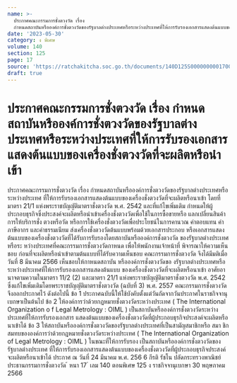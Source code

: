 ```yaml
---
name: >-
  ประกาศคณะกรรมการชั่งตวงวัด เรื่อง
  กำหนดสถาบันหรือองค์การชั่งตวงวัดของรัฐบาลต่างประเทศหรือระหว่างประเทศที่ให้การรับรองเอกสารแสดงต้นแบบของเครื่องชั่งตวงวัดที่จะผลิตหรือนำเข้า
date: '2023-05-30'
category: ง พิเศษ
volume: 140
section: 125
page: 17
source: 'https://ratchakitcha.soc.go.th/documents/140D125S0000000001700.pdf'
draft: true
---
```


# ประกาศคณะกรรมการชั่งตวงวัด เรื่อง กำหนดสถาบันหรือองค์การชั่งตวงวัดของรัฐบาลต่างประเทศหรือระหว่างประเทศที่ให้การรับรองเอกสารแสดงต้นแบบของเครื่องชั่งตวงวัดที่จะผลิตหรือนำเข้า

ประกาศคณะกรรมการชั่งตวงวัด เรื่อง กำหนดสถาบันหรือองค์การชั่งตวงวัดของรัฐบาลต่างประเทศหรือระหว่างประเทศ ที่ให้การรับรองเอกสารแสดงต้นแบบของเครื่องชั่งตวงวัดที่จะผลิตหรือนาเข้า โดยที่มาตรา 21/1 แห่งพระราชบัญญัติมาตราชั่งตวงวัด พ.ศ. 2542 และที่แก้ไขเพิ่มเติม กำหนดให้ผู้ประกอบธุรกิจซึ่งประสงค์จะผลิตหรือนำเข้าเครื่องชั่งตวงวัดเพื่อใช้ในการซื้อขายหรือ แลกเปลี่ยนสินค้า การให้บริการชั่ง ตวงหรือวัด หรือการใช้เครื่องชั่งตวงวัดเพื่อประโยชน์ในการคานวณ ค่าตอบแทน ค่าภาษีอากร และค่าธรรมเนียม ส่งเครื่องชั่งตวงวัดต้นแบบพร้อมด้วยเอกสารประกอบ หรือเอกสารแสดงต้นแบบของเครื่องชั่งตวงวัดที่ได้รับการรับรองโดยสถาบันหรือองค์การชั่งตวงวัด ของรัฐบาลต่างประเทศหรือระ หว่างประเทศที่คณะกรรมการชั่งตวงวัดกาหนด เพื่อให้พนักงานเจ้าหน้าที่ พิจารณาให้ความเห็นชอบ ก่อนที่จะผลิตหรือนำเข้าตามต้นแบบที่ได้รับความเห็นชอบ คณะกรรมการชั่งตวงวัด จึงได้มีมติเมื่อวันที่ 8 มีนาคม 2566 เห็นชอบให้กาหนดสถาบัน หรือองค์การชั่งตวงวัดขอ งรัฐบาลต่างประเทศหรือระหว่างประเทศที่ให้การรับรองเอกสารแสดงต้นแบบ ของเครื่องชั่งตวงวัดที่จะผลิตหรือนาเข้า อาศัยอานาจตามความในมาตรา 11/2 (2) และมาตรา 21/1 แห่งพระราชบัญญัติมาตราชั่งตวงวัด พ.ศ. 2542 ซึ่งแก้ไขเพิ่มเติมโดยพระราชบัญญัติมาตราชั่งตวงวัด (ฉบับที่ 3) พ.ศ. 2557 คณะกรรมการชั่งตวงวัด จึงออกประกาศไว้ ดังต่อไปนี้ ข้อ 1 ประกาศฉบับนี้ให้ใช้บังคับตั้งแต่วันถัดจากวันประกาศในราชกิจจานุเบกษาเป็นต้นไป ข้อ 2 ให้องค์การว่าด้วยกฎหมายชั่งตวงวัดระหว่างประเทศ ( The International Organization o f Legal Metrology : OIML ) เป็นสถาบันหรือองค์การชั่งตวงวัดระหว่างประเทศที่ให้การรับรองเอกสาร แสดงต้นแบบของเครื่องชั่งตวงวัดที่ผู้ประกอบธุรกิจประสงค์จะผลิตหรือนาเข้าได้ ข้อ 3 ให้สถาบันหรือองค์การชั่งตวงวัดของรัฐบาลต่างประเทศที่เป็นสามัญสมาชิกหรือ สมา ชิกสมทบขององค์การว่าด้วยกฎหมายชั่งตวงวัดระหว่างประเทศ ( The International Organization of Legal Metrology : OIML ) ในขณะที่ให้การรับรอง เป็นสถาบันหรือองค์การชั่งตวงวัดของรัฐบาลต่างประเทศ ที่ให้การรับรองเอกสารแสดงต้นแบบของเครื่องชั่งตวงวัดที่ผู้ประกอบธุรกิจประสงค์จะผลิตหรือนาเข้าได้ ประกาศ ณ วันที่ 24 มีนาคม พ.ศ. 256 6 กีรติ รัชโน ปลัดกระทรวงพาณิชย์ ประธานกรรมการชั่งตวงวัด ้ หนา 17 ่ เลม 140 ตอนพิเศษ 125 ง ราชกิจจานุเบกษา 30 พฤษภาคม 2566
